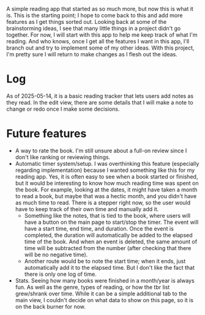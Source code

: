 A simple reading app that started as so much more, but now this is what it is. This is the starting point; I hope to come back to this and add more features as I get things sorted out. Looking back at some of the brainstorming ideas, I see that many little things in a project didn't go together.  For now, I will start with this app to help me keep track of what I'm reading. And who knows, once I get all the features I want in this app, I'll branch out and try to implement some of my other ideas. With this project, I'm pretty sure I will return to make changes as I flesh out the ideas. 

# Log
As of 2025-05-14, it is a basic reading tracker that lets users add notes as they read. In the edit view, there are some details that I will make a note to change or redo once I make some decisions. 

# Future features
- A way to rate the book. I'm still unsure about a full-on review since I don't like ranking or reviewing things.
- Automatic timer system/setup. I was overthinking this feature (especially regarding implementation) because I wanted something like this for my reading app.  Yes, it is often easy to see when a book started or finished, but it would be interesting to know how much reading time was spent on the book.  For example, looking at the dates, it might have taken a month to read a book, but maybe that was a hectic month, and you didn't have as much time to read. There is a stepper right now, so the user would have to keep track of their own time and manually add it.
  - Something like the notes, that is tied to the book, where users will have a button on the main page to start/stop the timer.  The event will have a start time, end time, and duration. Once the event is completed, the duration will automatically be added to the elapsed time of the book. And when an event is deleted, the same amount of time will be subtracted from the number (after checking that there will be no negative time).
  - Another route would be to note the start time; when it ends, just automatically add it to the elapsed time. But I don't like the fact that there is only one log of time. 
- Stats. Seeing how many books were finished in a month/year is always fun. As well as the genre, types of reading, or how the tbr list grew/shrank over time. While it can be a simple additional tab to the main view, I couldn't decide on what data to show on this page, so it is on the back burner for now. 

